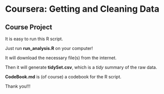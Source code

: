 # Coursera: Getting and Cleaning Data
## Course Project

It is easy to run this R script.

Just run **run_analysis.R** on your computer!

It will download the necessary file(s) from the internet.

Then it will generate **tidySet.csv**, which is a *tidy* summary of the raw data.

**CodeBook.md** is (of course) a codebook for the R script.

Thank you!!!
